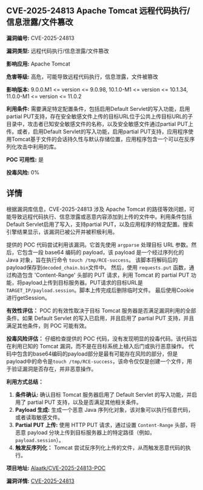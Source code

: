 ## CVE-2025-24813 Apache Tomcat 远程代码执行/信息泄露/文件篡改

**漏洞编号:** CVE-2025-24813

**漏洞类型:** 远程代码执行/信息泄露/文件篡改

**影响应用:** Apache Tomcat

**危害等级:** 高危，可能导致远程代码执行，信息泄露，文件被篡改

**影响版本:** 9.0.0.M1 <= version <= 9.0.98, 10.1.0-M1 <= version <= 10.1.34, 11.0.0-M1 <= version <= 11.0.2

**利用条件:** 需要满足特定配置条件，包括启用Default Servlet的写入功能，启用partial PUT支持，存在安全敏感文件上传的目标URL位于公共上传目标URL的子目录中，攻击者已知安全敏感文件的名称，以及安全敏感文件通过partial PUT上传。或者，启用Default Servlet的写入功能，启用partial PUT支持，应用程序使用Tomcat基于文件的会话持久性与默认存储位置，应用程序包含一个可以在反序列化攻击中利用的库。

**POC 可用性:** 是

**投毒风险:** 0%

## 详情

根据漏洞库信息，CVE-2025-24813 涉及 Apache Tomcat 的路径等效问题，可能导致远程代码执行、信息泄露或恶意内容添加到上传的文件中。利用条件包括Default Servlet启用了写入，支持partial PUT，以及应用程序的特定配置。搜索引擎结果显示，该漏洞已被公开并被积极利用。

提供的 POC 代码尝试利用该漏洞。它首先使用 `argparse` 处理目标 URL 参数。然后，它包含一段 base64 编码的 payload，该 payload 是一个经过序列化的 Java 对象，旨在执行命令 `touch /tmp/RCE-success`。  该脚本将解码后的payload保存到`decoded_chain.bin`文件中。 然后，使用 `requests.put` 函数，通过构造包含 'Content-Range' 头部的 PUT 请求，利用 Tomcat 的 partial PUT 功能，将payload上传到目标服务器。PUT请求的目标URL是`TARGET_IP/payload.session`。脚本上传完成后删除临时文件。 最后使用Cookie进行getSession。

**有效性评估：** POC 的有效性取决于目标 Tomcat 服务器是否满足漏洞利用的全部条件。如果 Default Servlet 的写入已启用，并且启用了 partial PUT 支持，并且满足其他条件，则 POC 可能有效。

**投毒风险评估：** 仔细检查提供的 POC 代码，没有发现明显的投毒代码。该代码旨在利用已知的 Tomcat 漏洞，而不是在目标系统上植入后门或执行恶意操作。 代码中包含的base64编码的payload部分是最有可能存在风险的部分，但是payload中的命令是`touch /tmp/RCE-success`，该命令仅仅是创建一个文件，用于验证漏洞是否存在，并非恶意操作。

**利用方式总结：**

1.  **条件确认:** 确认目标 Tomcat 服务器启用了 Default Servlet 的写入功能，并启用了 partial PUT 支持，以及是否满足其他相关条件。
2.  **Payload 生成:**  生成一个恶意 Java 序列化对象，该对象可以执行任意代码，或者读取敏感文件。
3.  **Partial PUT 上传:**  使用 HTTP PUT 请求，通过设置 `Content-Range` 头部，将恶意 payload 分块上传到目标服务器上的特定路径（例如，`payload.session`）。
4.  **触发反序列化：**  Tomcat 尝试反序列化上传的文件，从而触发恶意代码的执行。


**项目地址:** [Alaatk/CVE-2025-24813-POC](https://github.com/Alaatk/CVE-2025-24813-POC)

**漏洞详情:** [CVE-2025-24813](https://nvd.nist.gov/vuln/detail/CVE-2025-24813)